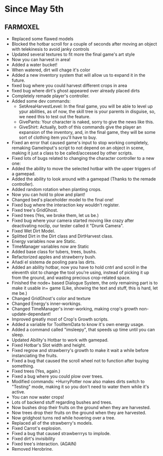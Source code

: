 # Since May 5th

## FARMOXEL
+ Replaced some flawed models
+ Blocked the hotbar scroll for a couple of seconds after moving an object with telekinesis to avoid janky controls
+ Updated several textures to fit more the final game's art style
+ Now you can harvest in area!
+ Added a water bucket!
+ When watered, dirt will chage it's color
+ Added a new inventory system that will allow us to expand it in the future.
+ fixed bug where you could harvest different crops in area
+ fixed bug where dirt's ghost appeared over already placed dirts
+ Completely remade player's controller.
+ Added some dev commands:
    + SetAreaHarvestLevel: In the final game, you will be able to level up ypur abilities, as of now, the skill tree is your parents in disguise, so, we need this to test out the feature.
    + GivePants: Your character is naked, sorry to give the news like this.
    + GiveShirt: Actually, both of this commands give the player an expansion of the inventory, and, in the final game, they will be some sort of clothing item you'll have to buy.
+ Fixed an error that caused game's input to stop working completely, remaking GameInput's script to not depend on an object in scene, making it just a class to be called/accessed by other scripts.
+ Fixed lots of bugs related to changing the character controller to a new one:
+ Added the ability to move the selected hotbar with the upper triggers of a gamepad.
+ Added the ability to look around with a gamepad (Thanks to the remade controller).
+ Added random rotation when planting crops.
+ Now you can hold to plow and plant!
+ Changed bed's placeholder model to the final one!
+ Fixed bug where the interaction key wouldn't register.
+ Fixed tree's GridGhost.
+ Fixed trees (Yes, we broke them, let us be.)
+ Fixed bug where your camera started moving like crazy after deactivating noclip, our tester called it "Drunk Camera".
+ Fixed Wet Dirt Model.
+ Splitted Dirt in the Dirt class and DirtHarvest class.
+ Energy variables now are Static.
+ TimeManager variables now are Static
+ Added base class for tubers, trees, bushs.
+ Refactorized apples and strawberry bush.
+ Añadí el sistema de pooling para las dirts.
+ Added an ability hotbar, now you have to hold cntrl and scroll in the eleventh slot to change the tool you're using, instead of picking it up from the ground, and wasting precious crop-related space.
+ Finished the node+ based Dialogue System, the only remaining part is to make it usable in+ game (Like, showing the text and stuff, this is hard, let me be.)
+ Changed GridGhost's color and texture
+ Changed Energy's inner-workings.
+ Changed TimeManager's inner-working, making crop's growth non-update-dependant!
+ Improved greatly most of Crop's Growth scripts.
+ Added a variable for ToolItemData to know it's own energy usage.
+ Added a command called "imsleepy", that speeds up time until you can sleep.
+ Updated Ability's Hotbar to work with gamepad.
+ Fixed Hotbar's Slot width and height.
+ Fixed regrow and strawberry's growth to make it wait a while before instanciating the fruits.
+ Fixed a bug that caused the scroll wheel not to function after buying something.
+ Fixed trees (Yes, again.)
+ Fixed a bug where you could plow over trees.
+ Modified commands:
         +HurryPotter now also makes dirts switch to "Testing" mode, making it so you don't need to water them while it's active.
+ You can now water crops!
+ Lots of backend stuff regarding bushes and trees.
+ Now bushes drop their fruits on the ground when they are harvested.
+ Now trees drop their fruits on the ground when they are harvested.
+ Now gridghost turns red while hovering over a tree.
+ Replaced all of the strawberry's models.
+ Fixed Carrot's explosion.
+ Fixed a bug that caused strawberrrys to implode.
+ Fixed dirt's invisibility
+ Fixed tree's interaction. (AGAIN)
+ Removed Herobrine.